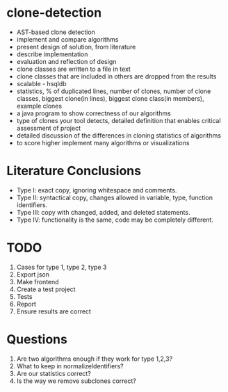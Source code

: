 # clone-detection

- AST-based clone detection
- implement and compare algorithms
- present design of solution, from literature
- describe implementation
- evaluation and reflection of design
- clone classes are written to a file in text
- clone classes that are included in others are dropped from the results
- scalable - hsqldb
- statistics, % of duplicated lines, number of clones, number of clone classes, biggest clone(in lines), biggest clone class(in members), example clones
- a java program to show correctness of our algorithms
- type of clones your tool detects, detailed definition that enables critical assessment of project
- detailed discussion of the differences in cloning statistics of algorithms
- to score higher implement many algorithms or visualizations

# Literature Conclusions

- Type I: exact copy, ignoring whitespace and comments.
- Type II: syntactical copy, changes allowed in variable, type, function identifiers.
- Type III: copy with changed, added, and deleted statements.
- Type IV: functionality is the same, code may be completely different.

# TODO
1) Cases for type 1, type 2, type 3
2) Export json
3) Make frontend
4) Create a test project
5) Tests
6) Report
7) Ensure results are correct

# Questions
1) Are two algorithms enough if they work for type 1,2,3?
2) What to keep in normalizeIdentifiers?
3) Are our statistics correct?
4) Is the way we remove subclones correct?